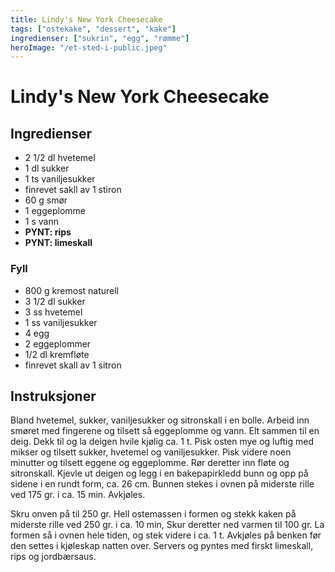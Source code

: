 ```yaml
---
title: Lindy's New York Cheesecake
tags: ["ostekake", "dessert", "kake"]
ingredienser: ["sukrin", "egg", "rømme"]
heroImage: "/et-sted-i-public.jpeg"
---
```


# Lindy's New York Cheesecake

## Ingredienser

- 2 1/2 dl hvetemel
- 1 dl sukker
- 1 ts vaniljesukker
- finrevet sakll av 1 stiron
- 60 g smør
- 1 eggeplomme
- 1 s vann
- **PYNT: rips**
- **PYNT: limeskall**

### Fyll

- 800 g kremost naturell
- 3 1/2 dl sukker
- 3 ss hvetemel
- 1 ss vaniljesukker
- 4 egg
- 2 eggeplommer
- 1/2 dl kremfløte
- finrevet skall av 1 sitron

## Instruksjoner

Bland hvetemel, sukker, vaniljesukker og sitronskall i en bolle. Arbeid inn smøret med fingerene og tilsett så eggeplomme og vann. Elt sammen til en deig. Dekk til og la deigen hvile kjølig ca. 1 t. Pisk osten mye og luftig med mikser og tilsett sukker, hvetemel og vaniljesukker. Pisk videre noen minutter og tilsett eggene og eggeplomme. Rør deretter inn fløte og sitronskall. Kjevle ut deigen og legg i en bakepapirkledd bunn og opp på sidene i en rundt form, ca. 26 cm. Bunnen stekes i ovnen på miderste rille ved 175 gr. i ca. 15 min. Avkjøles.

Skru onven på til 250 gr. Hell ostemassen i formen og stekk kaken på miderste rille ved 250 gr. i ca. 10 min, Skur deretter ned varmen til 100 gr. La formen så i ovnen hele tiden, og stek videre i ca. 1 t. Avkjøles på benken før den settes i kjøleskap natten over. Servers og pyntes med firskt limeskall, rips og jordbærsaus.
